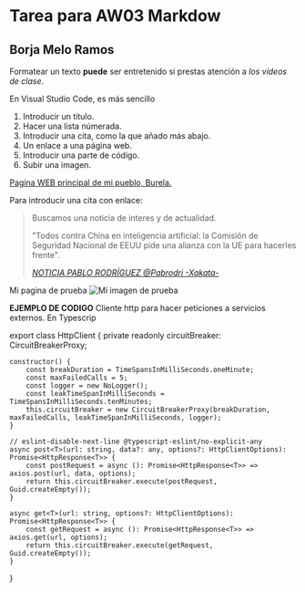 #  Tarea para AW03 Markdow

## Borja Melo Ramos
Formatear un texto **puede** ser entretenido si prestas atención a *los videos de clase*.

<p>En Visual Studio Code, es más sencillo</p>

<ol>
  <li>Introducir un título.</li>
  <li>Hacer una lista númerada.</li>
  <li>Introducir una cita, como la que añado más abajo.</li>
  <li>Un enlace a una página web.</li>
  <li>Introducir una parte de código.</li>
  <li>Subir una imagen.</li>
  
</ol>

<p><a href="https://burela.org/gl">Pagina WEB principal de mi pueblo, Burela.</a> </p>


<p>Para introducir una cita con enlace:</p>
<blockquote>
  <p>Buscamos una noticia de interes y de actualidad.
  
  "Todos contra China en inteligencia artificial: la Comisión de Seguridad Nacional de EEUU pide una alianza con la UE para hacerles frente". </p>
  <footer>
    <cite><a href="https://www.xataka.com/pro/todos-china-inteligencia-artificial-comision-seguridad-nacional-eeuu-pide-alianza-ue-para-hacerles-frente">NOTICIA PABLO RODRÍGUEZ @Pabrodri -Xakata-
 </a></cite>
  </footer>
</blockquote>

<!DOCTYPE html>
<html>
  <head>
    <meta charset="utf-8">
    Mi pagina de prueba
  </head>
  <body>
    <img src="https://emeradiofm.com/wp-content/uploads/2019/11/burela.jpg" alt="Mi imagen de prueba">
  </body>
</html>



**EJEMPLO DE CODIGO** Cliente http para hacer peticiones a servicios externos. En Typescrip

export class HttpClient {
    private readonly circuitBreaker: CircuitBreakerProxy;

    constructor() {
        const breakDuration = TimeSpansInMilliSeconds.oneMinute;
        const maxFailedCalls = 5;
        const logger = new NoLogger();
        const leakTimeSpanInMilliSeconds = TimeSpansInMilliSeconds.tenMinutes;
        this.circuitBreaker = new CircuitBreakerProxy(breakDuration, maxFailedCalls, leakTimeSpanInMilliSeconds, logger);
    }

    // eslint-disable-next-line @typescript-eslint/no-explicit-any
    async post<T>(url: string, data?: any, options?: HttpClientOptions): Promise<HttpResponse<T>> {
        const postRequest = async (): Promise<HttpResponse<T>> => axios.post(url, data, options);
        return this.circuitBreaker.execute(postRequest, Guid.createEmpty());
    }

    async get<T>(url: string, options?: HttpClientOptions): Promise<HttpResponse<T>> {
        const getRequest = async (): Promise<HttpResponse<T>> => axios.get(url, options);
        return this.circuitBreaker.execute(getRequest, Guid.createEmpty());
    }
}
